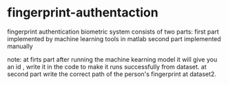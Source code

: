 # fingerprint-authentaction
fingerprint authentication biometric system consists of two parts:
first part implemented by machine learning tools in matlab
second part implemented manually 

note: at firts part after running the machine kearning model it will give you an id , write it in the code to make it runs successfully from dataset.
      at second part write the correct path of the person's fingerprint at dataset2.
     

